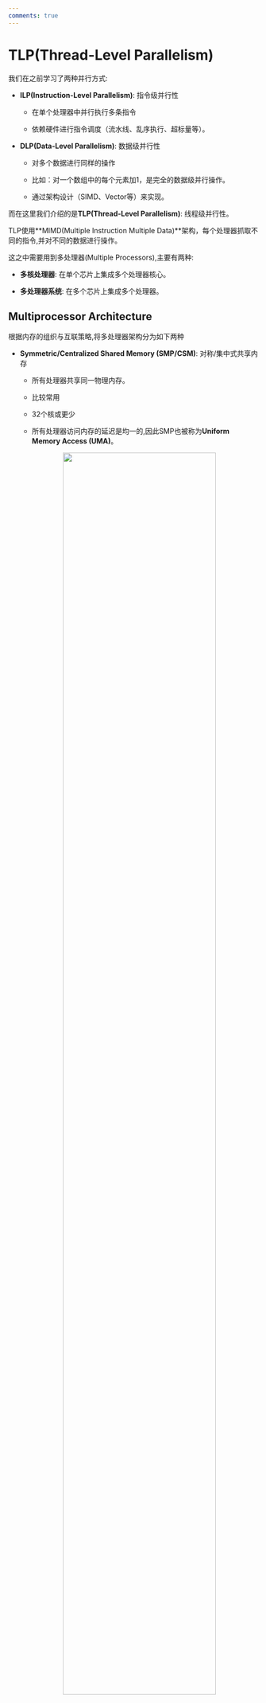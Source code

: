 ```yaml
---
comments: true
---
```


# TLP(Thread-Level Parallelism)

我们在之前学习了两种并行方式:

- **ILP(Instruction-Level Parallelism)**: 指令级并行性
    - 在单个处理器中并行执行多条指令

    - 依赖硬件进行指令调度（流水线、乱序执行、超标量等）。

- **DLP(Data-Level Parallelism)**: 数据级并行性
    - 对多个数据进行同样的操作

    - 比如：对一个数组中的每个元素加1，是完全的数据级并行操作。

    - 通过架构设计（SIMD、Vector等）来实现。

而在这里我们介绍的是**TLP(Thread-Level Parallelism)**: 线程级并行性。

TLP使用**MIMD(Multiple Instruction Multiple Data)**架构，每个处理器抓取不同的指令,并对不同的数据进行操作。

这之中需要用到多处理器(Multiple Processors),主要有两种:

- **多核处理器**: 在单个芯片上集成多个处理器核心。

- **多处理器系统**: 在多个芯片上集成多个处理器。

## Multiprocessor Architecture

根据内存的组织与互联策略,将多处理器架构分为如下两种

- **Symmetric/Centralized Shared Memory (SMP/CSM)**: 对称/集中式共享内存
    - 所有处理器共享同一物理内存。

    - 比较常用

    - 32个核或更少

    - 所有处理器访问内存的延迟是均一的,因此SMP也被称为**Uniform Memory Access (UMA)**。

    <div align="center">
        <img src="../../../image/mac81.png" width="80%"/>
    </div>

- **Distributed Shared Memory (DSM)**: 分布式共享内存
    - 每个处理器有自己的本地内存。

    - 通过网络连接实现内存的分布式访问。

    - 本地内存访问快,但是远程内存访问就很慢了,NUMA(non-uniform memory access)架构。

    <div align="center">
        <img src="../../../image/mac82.png" width="80%"/>
    </div>

    - DSM需要更复杂的处理器通信,以及更复杂的软件来处理分布内存


### Hundles of Parallel Processing

主要有两个问题:

1. 程序本身并行性不强

2. 多处理器之间的通信开销大

这两个问题会导致多处理器的性能提升不明显。


#### Limited Program Parallelism

!!! example

    要实现`A+B+2`的计算:
    === "before"
        ```riscv
        ld x1,0(x0)
        ld x2,4(x0)
        add x3,x1,x2
        add x4,x3,2
        ```
    === "after"
        ```riscv
        ld x1,0(x0)
        ld x2,4(x0)
        add x3,x1,1
        add x4,x2,1
        add x5,x3,x4
        ```

    后面的并行程度就大于前面的

再回到前面说过的Amdahl's Law:

为了在一百个处理器下达到80倍的加速,串行部分的比例是多少?

$$
x + \frac{1-x}{100} = \frac{1}{80}
$$

$$x = 0.25%$$

所以,需要串行部分占如此少,才能在100个处理器下达到80倍的加速。

如果要优化的话,需要:

- 设计能提供更优并行性能的算法

- 设计软件系统,让处理器全负荷运转下的有效执行时间延长

#### Communication Overhead

通信开销包括了并行处理器中远程访问的高延迟

!!! example
    一个app跑在一个32处理器的MP上,处理器访问远程内存需要100ns.

    处理器时钟频率4GHz,基础CPI为0.5

    那么,没有任何通信的情况下,比0.2%指令访问远程内存,快了多少?

    ??? tip
        假设一共N条指令

        - 没有通信情况下,需要$N \times 0.5 = \frac{N}{2}$周期

        - 在需要远程访问的情况下,远程访问一次内存需要$100 \times 10^{-9} \dot 4 \times 10^9 = 400$周期
            - 那么,一共需要$N \times 0.5 + 0.2% \times 400 \times N = 1.3N$周期

        - 因此快了2.6倍

        - 所以,仅仅是占比如此少的远程内存访问就带来了如此大的延迟


要优化的话,需要使用Cache,预取等技术来减少远程访问。

## Centralized Shared Memory

如该图所示:

<div align="center">
    <img src="../../../image/mac81.png" width="80%"/>
</div>

每个处理器都有自己的Cache,并且通过总线连接到共享内存。

当这样的设计带来了一个新的问题.为了保证高速,我们肯定是希望每个处理器尽量少通信,多使用自己的Cache,然而,当一个处理器在自己的Cache里修改了数据后,如果它的Cache和其他处理器的Cache之间没有同步,那么其他处理器就会读取到过时的数据。

这就是**Cache Coherence**问题。

我们定义,一个内存系统是一致的(Coherent)的,当对任何数据项的读取都返回这个数据项最近写入的值

有两个容易混淆的概念:Coherence和Consistency

- **Coherence**: 决定了读取操作可以返回什么值

- **Consistency**: 决定写入的值什么时候可以被读操作返回

!!! definition "Coherence Property"
    -  处理器 P 对位置 X 执行写操作后，如果紧接着对 X 执行读操作，且在此期间没有其他处理器对 X 进行写入，那么该读操作必须返回 P 刚才写入的值。

    - 当处理器 A 对位置 X 的读操作发生在处理器 B 对 X 的写操作之后，只要读写操作之间有足够的时间间隔，且期间没有其他对 X 的写操作，那么 A 的读操作应该返回 B 写入的值。

    - **写串行化(write serialization)**: 对同一位置 X 的所有写入操作在任一处理器看来,都是按照它们的时间顺序发生的。比如,如果一个位置先被写1,再被写2,那么处理器看到的不能是先写2再写1。

满足上述三个性质,我们就能确保一致性.然而,对于Consistency,比如A在B写后马上读取,这时是很有可能读到错误的值的,这时就需要锁.

### Cache Coherence Protocols
> Cache Coherence Protocols是用来确保多个处理器的Cache之间数据一致性的协议。

有两种方法:

- **Directory-Based Protocols**: 目录式协议
    - 使用一个中心目录来跟踪每个数据块的状态和所在的Cache。

    - 当处理器需要访问数据时,它会查询目录以获取最新状态。

    - 优点是可以减少通信开销,缺点是需要额外的存储空间来维护目录。

- **Snooping Protocols**: 监听协议
    - 每个处理器的Cache会监听总线上的所有读写操作。

    - 当一个处理器写入数据时,其他处理器可以通过监听到这个操作来更新自己的Cache。

    - 优点是实现简单,缺点是随着处理器数量增加,总线通信开销也会增加。


#### Snooping Protocols

有两种Snooping Protocols:

- **Write-Invalidate**:当一个处理器对某个数据项写之后,它在总线上放一个`invalidate`信号,其他处理器收到这个信号后,就会将自己的Cache中对应的数据项标记为无效。这样,如果尝试访问这个数据项,就会直接Cache Miss,然后从主存中重新加载。
    <div align="center">
        <img src="../../../image/mac83.png" width="80%"/>
    </div>

    - 可以看到,在A写了之后,B里面的数据直接没了

    - 如果一个处理器接受到的invalidate信号是它的Cache中的脏数据,那么它必须先将这个脏数据写回到下一级Cache,然后再将当前Cache中的数据标记为无效。

- **Write-Update**:当一个处理器对某个数据项写之后,它会将这个数据项的最新值广播到总线上,其他处理器收到这个信号后,就会更新自己的Cache中对应的数据项。(通信量大，一般较少用)


上面都是概念上的协议.在具体实现中,通常使用有限状态机,下面是一些具体的协议实现:

---

- **MSI Protocol**,数据块有三种状态:

    - **M**odified: 数据项在当前Cache中被修改,且其他Cache中没有这个数据项的副本(或被无效),类似于排他锁

    - **S**hared: 数据项在当前Cache中未被修改,且可能在其他Cache中有副本。通常是多个处理器读取同一数据项时的状态,类似于共享锁

    - **I**nvalid: 数据项在当前Cache中无效。

    <div align="center">
        <img src="../../../image/mac84.png" width="100%"/>
        <br>
        <caption>
        <b>不同情况下的处理,来自bus的请求意味着其他处理器要访问本处理器中的数据项
        </b>
        </caption>
    </div>

    - 根据请求来源导致的状态转变,有如下状态机:
        <div align="center">
            <img src="../../../image/mac85.png" width="120%"/>
            </div>
    - 汇总:
        <div align="center">
            <img src="../../../image/mac86.png" width="80%"/>
        </div>

- **MESI Protocol**,在MSI的基础上增加了一个状态:
    - **E**xclusive: 数据项在当前Cache中未被修改,且其他Cache中没有这个数据项的副本。也即,这个数据项仅在当前CPU的Cache中存在,且不是脏的。

    - 在这个状态下:
        - 如果其他CPU读取了这个数据项,则从Exclusive变为Shared

        - 如果自己修改了这个数据项,则从Exclusive变为Modified

    - 这样,有可能写了一个数据项,但不需要发出invalidate信号,减少开销


- **MOESI Protocol**,在MESI的基础上增加了一个状态:
    - **O**wned: 表示该数据块被当前Cache拥有,且主存中的是过时的

    - 当总线上发来Read Miss信号,也即其他处理器需要读取这个数据项时,当前Cache可以直接将数据项发送给请求的处理器,而不需要先写回主存。此时状态由Modified变为Owned。

    - 这样,相比于之前两个协议,减少了写回内存的次数.只在自己Miss或者Bus传来Write Miss或者Invalidate时才写回内存。